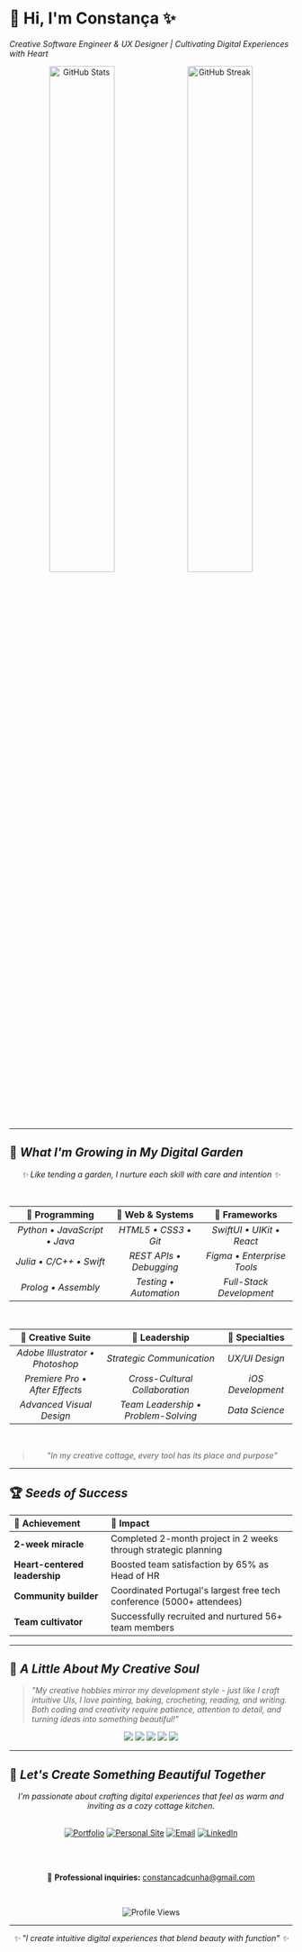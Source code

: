 # 🌿 Hi, I'm Constança ✨
*Creative Software Engineer & UX Designer | Cultivating Digital Experiences with Heart*

<div align="center">
  <img src="https://github-readme-stats.vercel.app/api?username=constancadcunha&show_icons=true&theme=graywhite&title_color=8B4513&icon_color=228B22&text_color=654321&bg_color=FAF0E6&count_private=true" alt="GitHub Stats" width="48%" />
  <img src="https://github-readme-streak-stats.herokuapp.com/?user=constancadcunha&theme=default&background=FAF0E6&border=D2691E&stroke=8B4513&ring=228B22&fire=D2691E&currStreakNum=654321&sideNums=654321&currStreakLabel=8B4513&sideLabels=8B4513&dates=654321" alt="GitHub Streak" width="48%" />
</div>

---

## 🌻 *What I'm Growing in My Digital Garden*

<div align="center">

*✨ Like tending a garden, I nurture each skill with care and intention ✨*

<br>

| 🌸 **Programming** | 🌿 **Web & Systems** | 🍃 **Frameworks** |
|:---:|:---:|:---:|
| *Python • JavaScript • Java* | *HTML5 • CSS3 • Git* | *SwiftUI • UIKit • React* |
| *Julia • C/C++ • Swift* | *REST APIs • Debugging* | *Figma • Enterprise Tools* |
| *Prolog • Assembly* | *Testing • Automation* | *Full-Stack Development* |

<br>

| 🎨 **Creative Suite** | 👥 **Leadership** | 🌱 **Specialties** |
|:---:|:---:|:---:|
| *Adobe Illustrator • Photoshop* | *Strategic Communication* | *UX/UI Design* |
| *Premiere Pro • After Effects* | *Cross-Cultural Collaboration* | *iOS Development* |
| *Advanced Visual Design* | *Team Leadership • Problem-Solving* | *Data Science* |

<br>

> *"In my creative cottage, every tool has its place and purpose"*

</div>

---

## 🏆 *Seeds of Success*

<div align="center">

| 🌸 **Achievement** | 🌿 **Impact** |
|:---|:---|
| **2-week miracle** | Completed 2-month project in 2 weeks through strategic planning |
| **Heart-centered leadership** | Boosted team satisfaction by 65% as Head of HR |
| **Community builder** | Coordinated Portugal's largest free tech conference (5000+ attendees) |
| **Team cultivator** | Successfully recruited and nurtured 56+ team members |

</div>

---

## 🌾 *A Little About My Creative Soul*

> *"My creative hobbies mirror my development style - just like I craft intuitive UIs, I love painting, baking, crocheting, reading, and writing. Both coding and creativity require patience, attention to detail, and turning ideas into something beautiful!"*

<div align="center">
  <img src="https://img.shields.io/badge/🎨_Painting-F5DEB3?style=flat-square&labelColor=D2691E&color=F5DEB3" />
  <img src="https://img.shields.io/badge/🥧_Baking-FFF8DC?style=flat-square&labelColor=DEB887&color=FFF8DC" />
  <img src="https://img.shields.io/badge/🧶_Crocheting-F0E68C?style=flat-square&labelColor=BDB76B&color=F0E68C" />
  <img src="https://img.shields.io/badge/📚_Reading-E6F3E6?style=flat-square&labelColor=90EE90&color=E6F3E6" />
  <img src="https://img.shields.io/badge/✍️_Writing-F0FFF0?style=flat-square&labelColor=98FB98&color=F0FFF0" />
</div>

---

## 💌 *Let's Create Something Beautiful Together*

<div align="center">
  <em>I'm passionate about crafting digital experiences that feel as warm and inviting as a cozy cottage kitchen.</em>
  <br><br>
  
  [![Portfolio](https://img.shields.io/badge/🌿_Portfolio-8B4513?style=for-the-badge&logo=leaf&logoColor=white)](https://constancadcunha.github.io/portfolio/)
  [![Personal Site](https://img.shields.io/badge/🌱_About_Me-228B22?style=for-the-badge&logo=seedling&logoColor=white)](https://constancadcunha.github.io/constancacunha/)
  [![Email](https://img.shields.io/badge/📧_Email-D2691E?style=for-the-badge&logo=envelope&logoColor=white)](mailto:constancadcunha@gmail.com)
  [![LinkedIn](https://img.shields.io/badge/💼_LinkedIn-6B8E23?style=for-the-badge&logo=linkedin&logoColor=white)](https://www.linkedin.com/in/constanca-cunha/)
  
  <br><br>
  
  💼 **Professional inquiries:** constancadcunha@gmail.com
  
  <br>
  
  ![Profile Views](https://komarev.com/ghpvc/?username=constancadcunha&color=8B4513&style=flat-square&label=Garden+Visitors)
</div>

---

<div align="center">
  <em>✨ "I create intuitive digital experiences that blend beauty with function" ✨</em>
</div>
